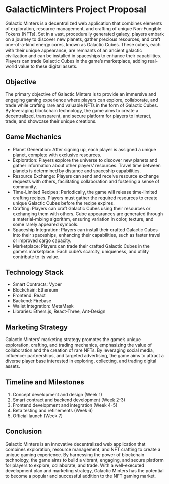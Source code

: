 # GalacticMinters Project Proposal

Galactic Minters is a decentralized web application that combines elements of exploration, resource management, and crafting of unique Non-Fungible Tokens (NFTs). Set in a vast, procedurally generated galaxy, players embark on a journey to discover new planets, gather precious resources, and craft one-of-a-kind energy cores, known as Galactic Cubes. These cubes, each with their unique appearance, are remnants of an ancient galactic civilization and can be installed in spaceships to enhance their capabilities. Players can trade Galactic Cubes in the game’s marketplace, adding real-world value to these digital assets.

## Objective

The primary objective of Galactic Minters is to provide an immersive and engaging gaming experience where players can explore, collaborate, and trade while crafting rare and valuable NFTs in the form of Galactic Cubes. By leveraging blockchain technology, the game aims to create a decentralized, transparent, and secure platform for players to interact, trade, and showcase their unique creations.

## Game Mechanics

- Planet Generation: After signing up, each player is assigned a unique planet, complete with exclusive resources.
- Exploration: Players explore the universe to discover new planets and gather information about other players’ resources. Travel time between planets is determined by distance and spaceship capabilities.
- Resource Exchange: Players can send and receive resource exchange requests with others, facilitating collaboration and fostering a sense of community.
- Time-Limited Recipes: Periodically, the game will release time-limited crafting recipes. Players must gather the required resources to create unique Galactic Cubes before the recipe expires.
- Crafting: Players can craft Galactic Cubes using their resources or exchanging them with others. Cube appearances are generated through a material-mixing algorithm, ensuring variation in color, texture, and some rarely appeared symbols.
- Spaceship Integration: Players can install their crafted Galactic Cubes into their spaceships, enhancing their capabilities, such as faster travel or improved cargo capacity.
- Marketplace: Players can trade their crafted Galactic Cubes in the game’s marketplace. Each cube’s scarcity, uniqueness, and utility contribute to its value.

## Technology Stack

- Smart Contracts: Vyper 
- Blockchain: Ethereum 
- Frontend: React 
- Backend: Firebase 
- Wallet Integration: MetaMask 
- Libraries: Ethers.js, React-Three, Ant-Design

## Marketing Strategy

Galactic Minters’ marketing strategy promotes the game’s unique exploration, crafting, and trading mechanics, emphasizing the value of collaboration and the creation of rare NFTs. By leveraging social media, influencer partnerships, and targeted advertising, the game aims to attract a diverse player base interested in exploring, collecting, and trading digital assets.

## Timeline and Milestones

1. Concept development and design (Week 1)
2. Smart contract and backend development (Week 2-3) 
3. Frontend development and integration (Week 4-5)
4. Beta testing and refinements (Week 6)
5. Official launch (Week 7)

## Conclusion

Galactic Minters is an innovative decentralized web application that combines exploration, resource management, and NFT crafting to create a unique gaming experience. By harnessing the power of blockchain technology, the game aims to build a vibrant, engaging, and secure platform for players to explore, collaborate, and trade. With a well-executed development plan and marketing strategy, Galactic Minters has the potential to become a popular and successful addition to the NFT gaming market.

